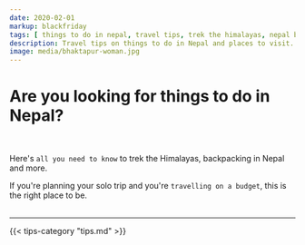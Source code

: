 ```yaml
---
date: 2020-02-01
markup: blackfriday
tags: [ things to do in nepal, travel tips, trek the himalayas, nepal backpacking, visit nepal 2020, nepal places to visit, budget travel, solo trip, annapurna, all you need to know, nepal all you need to know, nepal tips ]
description: Travel tips on things to do in Nepal and places to visit. All you need to know to trek the Himalayas, backpacking in Nepal and more.
image: media/bhaktapur-woman.jpg
---
```


# Are you looking for things to do in Nepal? 

<br>

Here's `all you need to know` to trek the Himalayas, backpacking in Nepal and more.

If you're planning your solo trip and you're `travelling on a budget`, this is the right place to be.
<br><br>

<hr>

{{< tips-category "tips.md" >}}